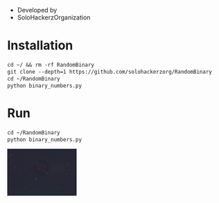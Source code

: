 * Developed by
* SoloHackerzOrganization

# Installation
```
cd ~/ && rm -rf RandomBinary
git clone --depth=1 https://github.com/solohackerzorg/RandomBinary
cd ~/RandomBinary
python binary_numbers.py
```
# Run

```
cd ~/RandomBinary
python binary_numbers.py
```
<a href="https://github.com/solohackerzorg"><img align="center" title="RandomBinary" alt="RandomBinary" width="160px" src="randomb.png" /></a>
